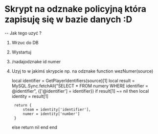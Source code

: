 # Skrypt na odznake policyjną która zapisuję się w bazie danych :D



-- Jak tego uzyć ?

1. Wrzuc do DB
2. Wystartuj
3. /nadajodznake id numer
4. Uzyj to w jakimś skrypcie np. na odznake 
function wezNumer(source)
	
    local identifier = GetPlayerIdentifiers(source)[1]
    local result = MySQL.Sync.fetchAll("SELECT * FROM numery WHERE identifier = @identifier", {['@identifier'] = identifier})
    if result[1] ~= nil then
        local identity = result[1]

        return {
            steam = identity['identifier'],
            numer = identity['number']
        }
    else
        return nil
    end
end
